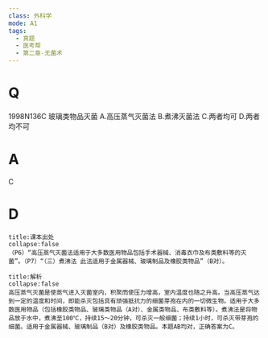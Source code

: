 ```yaml
---
class: 外科学
mode: A1
tags:
  - 真题
  - 医考帮
  - 第二章-无菌术
---
```


# Q
1998N136C 玻璃类物品灭菌
A.高压蒸气灭菌法
B.煮沸灭菌法
C.两者均可
D.两者均不可

# A
C
# D
```ad-note
title:课本出处
collapse:false
（P6）“高压蒸气灭菌法适用于大多数医用物品包括手术器械、消毒衣巾及布类敷料等的灭菌”。（P7）“（三）煮沸法 此法适用于金属器械、玻璃制品及橡胶类物品”（B对）。
```

```ad-summary
title:解析
collapse:false
高压蒸气灭菌是使蒸气进入灭菌室内，积聚而使压力增高，室内温度也随之升高。当高压蒸气达到一定的温度和时间，即能杀灭包括具有顽强抵抗力的细菌芽孢在内的一切微生物。适用于大多数医用物品（包括橡胶类物品、玻璃类物品（A对）、金属类物品、布类敷料等）。煮沸法是将物品放于水中，煮沸至100℃，持续15～20分钟，可杀灭一般细菌；持续1小时，可杀灭带芽孢的细菌。适用于金属器械、玻璃制品（B对）及橡胶类物品。本题AB均对，正确答案为C。
```

